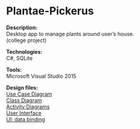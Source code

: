 # Plantae-Pickerus

<b>Description:</b><br> 
Desktop app to manage plants around user’s house. 
<br>(college project)

<b>Technologies:</b><br> 
C#, SQLite

<b>Tools:</b><br>
Microsoft Visual Studio 2015

<b>Design files:</b>
  <br><a href='System-Design-PDFs/plantae-pickerus - Use Case top-level.pdf'>Use Case Diagram</a>
  <br><a href='System-Design-PDFs/plantae-pickerus - Class Diagram.pdf'>Class Diagram</a>
  <br><a href='System-Design-PDFs/plantae-pickerus - Activity Diagrams.pdf'>Activity Diagrams</a>
  <br><a href='System-Design-PDFs/plantae-pickerus - UI-UX - simple interface.pdf'>User Interface</a>
  <br><a href='System-Design-PDFs/plantae-pickerus - UI-UX - data binding.pdf'>UI: data binding</a>
